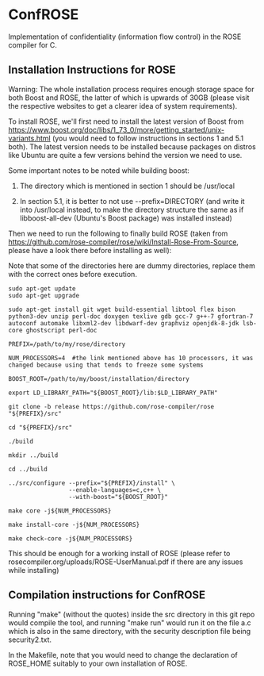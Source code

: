 # ConfROSE

Implementation of confidentiality (information flow control) in the ROSE compiler for C.

## Installation Instructions for ROSE

Warning: The whole installation process requires enough storage space for both Boost and ROSE, the latter of which is upwards of 30GB (please visit the respective websites to get a clearer idea of system requirements).

To install ROSE, we'll first need to install the latest version of Boost from https://www.boost.org/doc/libs/1_73_0/more/getting_started/unix-variants.html (you would need to follow instructions in sections 1 and 5.1 both). The latest version needs to be installed because packages on distros like Ubuntu are quite a few versions behind the version we need to use.

Some important notes to be noted while building boost: 

1. The directory which is mentioned in section 1 should be /usr/local

2. In section 5.1, it is better to not use --prefix=DIRECTORY (and write it into /usr/local instead, to make the directory structure the same as if libboost-all-dev (Ubuntu's Boost package) was installed instead)

Then we need to run the following to finally build ROSE (taken from https://github.com/rose-compiler/rose/wiki/Install-Rose-From-Source, please have a look there before installing as well):

Note that some of the directories here are dummy directories, replace them with the correct ones before execution.

    sudo apt-get update
    sudo apt-get upgrade
    
    sudo apt-get install git wget build-essential libtool flex bison python3-dev unzip perl-doc doxygen texlive gdb gcc-7 g++-7 gfortran-7 autoconf automake libxml2-dev libdwarf-dev graphviz openjdk-8-jdk lsb-core ghostscript perl-doc
    
    PREFIX=/path/to/my/rose/directory

    NUM_PROCESSORS=4  #the link mentioned above has 10 processors, it was changed because using that tends to freeze some systems
    
    BOOST_ROOT=/path/to/my/boost/installation/directory
    
    export LD_LIBRARY_PATH="${BOOST_ROOT}/lib:$LD_LIBRARY_PATH"
    
    git clone -b release https://github.com/rose-compiler/rose "${PREFIX}/src"
    
    cd "${PREFIX}/src"
    
    ./build
    
    mkdir ../build
    
    cd ../build
    
    ../src/configure --prefix="${PREFIX}/install" \
                     --enable-languages=c,c++ \
                     --with-boost="${BOOST_ROOT}"
    
    make core -j${NUM_PROCESSORS}
    
    make install-core -j${NUM_PROCESSORS}
    
    make check-core -j${NUM_PROCESSORS}

This should be enough for a working install of ROSE (please refer to rosecompiler.org/uploads/ROSE-UserManual.pdf if there are any issues while installing)

## Compilation instructions for ConfROSE

Running "make" (without the quotes) inside the src directory in this git repo would compile the tool, and running "make run" would run it on the file a.c which is also in the same directory, with the security description file being security2.txt.

In the Makefile, note that you would need to change the declaration of ROSE_HOME suitably to your own installation of ROSE. 
